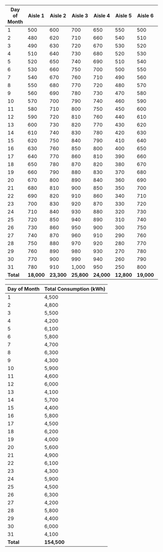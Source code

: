 | Day of Month | Aisle 1 | Aisle 2 | Aisle 3 | Aisle 4 | Aisle 5 | Aisle 6 | Aisle 7 | Aisle 8 | Total Consumption (kWh) |
|--------------|---------|---------|---------|---------|---------|---------|---------|---------|-------------------------|
| 1            | 500     | 600     | 700     | 650     | 550     | 500     | 400     | 450     | 4,350                   |
| 2            | 480     | 620     | 710     | 660     | 540     | 510     | 420     | 460     | 4,400                   |
| 3            | 490     | 630     | 720     | 670     | 530     | 520     | 430     | 470     | 4,460                   |
| 4            | 510     | 640     | 730     | 680     | 520     | 530     | 440     | 480     | 4,530                   |
| 5            | 520     | 650     | 740     | 690     | 510     | 540     | 450     | 490     | 4,590                   |
| 6            | 530     | 660     | 750     | 700     | 500     | 550     | 460     | 500     | 4,650                   |
| 7            | 540     | 670     | 760     | 710     | 490     | 560     | 470     | 510     | 4,710                   |
| 8            | 550     | 680     | 770     | 720     | 480     | 570     | 480     | 520     | 4,770                   |
| 9            | 560     | 690     | 780     | 730     | 470     | 580     | 490     | 530     | 4,830                   |
| 10           | 570     | 700     | 790     | 740     | 460     | 590     | 500     | 540     | 4,890                   |
| 11           | 580     | 710     | 800     | 750     | 450     | 600     | 510     | 550     | 4,950                   |
| 12           | 590     | 720     | 810     | 760     | 440     | 610     | 520     | 560     | 5,010                   |
| 13           | 600     | 730     | 820     | 770     | 430     | 620     | 530     | 570     | 5,070                   |
| 14           | 610     | 740     | 830     | 780     | 420     | 630     | 540     | 580     | 5,130                   |
| 15           | 620     | 750     | 840     | 790     | 410     | 640     | 550     | 590     | 5,190                   |
| 16           | 630     | 760     | 850     | 800     | 400     | 650     | 560     | 600     | 5,250                   |
| 17           | 640     | 770     | 860     | 810     | 390     | 660     | 570     | 610     | 5,310                   |
| 18           | 650     | 780     | 870     | 820     | 380     | 670     | 580     | 620     | 5,370                   |
| 19           | 660     | 790     | 880     | 830     | 370     | 680     | 590     | 630     | 5,430                   |
| 20           | 670     | 800     | 890     | 840     | 360     | 690     | 600     | 640     | 5,490                   |
| 21           | 680     | 810     | 900     | 850     | 350     | 700     | 610     | 650     | 5,550                   |
| 22           | 690     | 820     | 910     | 860     | 340     | 710     | 620     | 660     | 5,610                   |
| 23           | 700     | 830     | 920     | 870     | 330     | 720     | 630     | 670     | 5,670                   |
| 24           | 710     | 840     | 930     | 880     | 320     | 730     | 640     | 680     | 5,730                   |
| 25           | 720     | 850     | 940     | 890     | 310     | 740     | 650     | 690     | 5,790                   |
| 26           | 730     | 860     | 950     | 900     | 300     | 750     | 660     | 700     | 5,850                   |
| 27           | 740     | 870     | 960     | 910     | 290     | 760     | 670     | 710     | 5,910                   |
| 28           | 750     | 880     | 970     | 920     | 280     | 770     | 680     | 720     | 5,970                   |
| 29           | 760     | 890     | 980     | 930     | 270     | 780     | 690     | 730     | 6,030                   |
| 30           | 770     | 900     | 990     | 940     | 260     | 790     | 700     | 740     | 6,090                   |
| 31           | 780     | 910     | 1,000   | 950     | 250     | 800     | 710     | 750     | 6,150                   |
| **Total**    | **18,000** | **23,300** | **25,800** | **24,000** | **12,800** | **19,000** | **15,000** | **17,000** | **154,900**                |


| Day of Month | Total Consumption (kWh) |
|--------------|-------------------------|
| 1            | 4,500                   |
| 2            | 4,800                   |
| 3            | 5,500                   |
| 4            | 4,200                   |
| 5            | 6,100                   |
| 6            | 5,800                   |
| 7            | 4,700                   |
| 8            | 6,300                   |
| 9            | 4,300                   |
| 10           | 5,900                   |
| 11           | 4,600                   |
| 12           | 6,000                   |
| 13           | 4,100                   |
| 14           | 5,700                   |
| 15           | 4,400                   |
| 16           | 5,800                   |
| 17           | 4,500                   |
| 18           | 6,200                   |
| 19           | 4,000                   |
| 20           | 5,600                   |
| 21           | 4,900                   |
| 22           | 6,100                   |
| 23           | 4,300                   |
| 24           | 5,900                   |
| 25           | 4,500                   |
| 26           | 6,300                   |
| 27           | 4,200                   |
| 28           | 5,800                   |
| 29           | 4,400                   |
| 30           | 6,000                   |
| 31           | 4,100                   |
| **Total**    | **154,500**             |
